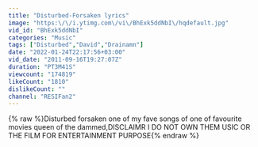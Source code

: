 ```yaml
---
title: "Disturbed-Forsaken lyrics"
image: "https:\/\/i.ytimg.com\/vi\/BhExk5ddNbI\/hqdefault.jpg"
vid_id: "BhExk5ddNbI"
categories: "Music"
tags: ["Disturbed","David","Drainamn"]
date: "2022-01-24T22:17:56+03:00"
vid_date: "2011-09-16T19:27:07Z"
duration: "PT3M41S"
viewcount: "174819"
likeCount: "1810"
dislikeCount: ""
channel: "RESIFan2"
---
```

{% raw %}Disturbed forsaken one of my fave songs of one of favourite movies queen of the dammed,DISCLAIMR I DO NOT OWN THEM USIC OR THE FILM FOR ENTERTAINMENT PURPOSE{% endraw %}
